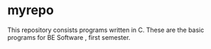# myrepo

This repository consists programs written in C.
These are the basic programs for BE Software , first semester.
